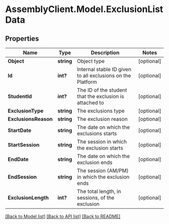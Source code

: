 # AssemblyClient.Model.ExclusionListData
## Properties

Name | Type | Description | Notes
------------ | ------------- | ------------- | -------------
**Object** | **string** | Object type | [optional] 
**Id** | **int?** | Internal stable ID given to all exclusions on the Platform | [optional] 
**StudentId** | **int?** | The ID of the student that the exclusion is attached to | [optional] 
**ExclusionType** | **string** | The exclusions type | [optional] 
**ExclusionsReason** | **string** | The exclusion reason | [optional] 
**StartDate** | **string** | The date on which the exclusions starts | [optional] 
**StartSession** | **string** | The session in which the exclusion starts | [optional] 
**EndDate** | **string** | The date on which the exclusion ends | [optional] 
**EndSession** | **string** | The session (AM/PM) in which the exclusion ends | [optional] 
**ExclusionLength** | **int?** | The total length, in sessions, of the exclusion | [optional] 

[[Back to Model list]](../README.md#documentation-for-models) [[Back to API list]](../README.md#documentation-for-api-endpoints) [[Back to README]](../README.md)

